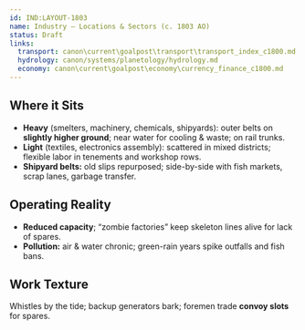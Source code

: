 ```yaml
---
id: IND:LAYOUT-1803
name: Industry — Locations & Sectors (c. 1803 AO)
status: Draft
links:
  transport: canon\current\goalpost\transport\transport_index_c1800.md
  hydrology: canon/systems/planetology/hydrology.md
  economy: canon\current\goalpost\economy\currency_finance_c1800.md
---
```


## Where it Sits
- **Heavy** (smelters, machinery, chemicals, shipyards): outer belts on **slightly higher ground**; near water for cooling & waste; on rail trunks.
- **Light** (textiles, electronics assembly): scattered in mixed districts; flexible labor in tenements and workshop rows.
- **Shipyard belts:** old slips repurposed; side-by-side with fish markets, scrap lanes, garbage transfer.

## Operating Reality
- **Reduced capacity**; “zombie factories” keep skeleton lines alive for lack of spares.
- **Pollution:** air & water chronic; green-rain years spike outfalls and fish bans.

## Work Texture
Whistles by the tide; backup generators bark; foremen trade **convoy slots** for spares.
